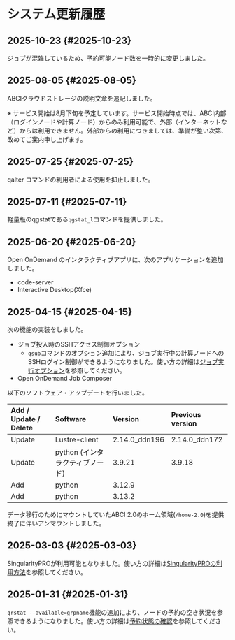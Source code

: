 # システム更新履歴

## 2025-10-23 {#2025-10-23}

ジョブが混雑しているため、予約可能ノード数を一時的に変更しました。

## 2025-08-05 {#2025-08-05}

ABCIクラウドストレージの説明文章を追記しました。

※ サービス開始は8月下旬を予定しています。サービス開始時点では、ABCI内部（ログインノードや計算ノード）からのみ利用可能で、外部（インターネットなど）からは利用できません。外部からの利用につきましては、準備が整い次第、改めてご案内申し上げます。

## 2025-07-25 {#2025-07-25}

qalter コマンドの利用者による使用を抑止しました。

## 2025-07-11 {#2025-07-11}

軽量版のqgstatである`qgstat_l`コマンドを提供しました。

## 2025-06-20 {#2025-06-20}

Open OnDemand のインタラクティブアプリに、次のアプリケーションを追加しました。

* code-server
* Interactive Desktop(Xfce)

## 2025-04-15 {#2025-04-15}

次の機能の実装をしました。

* ジョブ投入時のSSHアクセス制御オプション
    * `qsub`コマンドのオプション追加により、ジョブ実行中の計算ノードへのSSHログイン制御ができるようになりました。使い方の詳細は[ジョブ実行オプション](job-execution.md#job-execution-options)を参照してください。
* Open OnDemand Job Composer

以下のソフトウェア・アップデートを行いました。

| Add / Update / Delete | Software | Version | Previous version |
|:--|:--|:--|:--|
| Update | Lustre-client | 2.14.0_ddn196 | 2.14.0_ddn172 |
| Update | python (インタラクティブノード) | 3.9.21 | 3.9.18 |
| Add | python | 3.12.9 | |
| Add | python | 3.13.2 | |

データ移行のためにマウントしていたABCI 2.0のホーム領域(`/home-2.0`)を提供終了に伴いアンマウントしました。

## 2025-03-03 {#2025-03-03}

SingularityPROが利用可能となりました。使い方の詳細は[SingularityPROの利用方法](containers.md#how-to-use-singularitypro)を参照してください。

## 2025-01-31 {#2025-01-31}

`qrstat --available=grpname`機能の追加により、ノードの予約の空き状況を参照できるようになりました。使い方の詳細は[予約状態の確認](job-execution.md#show-the-status-of-reservations)を参照してください。
